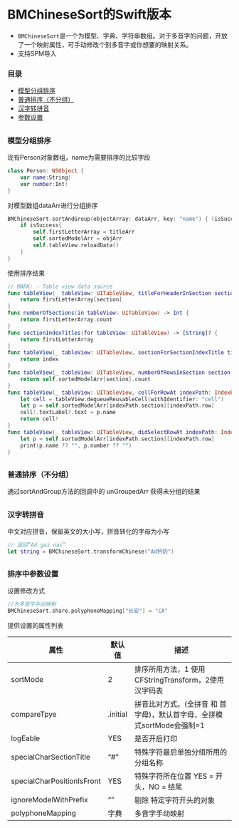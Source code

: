 # BMChineseSort的Swift版本
- `BMChineseSort`是一个为模型、字典、字符串数组。对于多音字的问题，开放了一个映射属性，可手动修改个别多音字或你想要的映射关系。
- 支持SPM导入

### 目录
- [模型分组排序](#0)
- [普通排序（不分组）](#1)
- [汉字转拼音](#2)
- [参数设置](#3)

<h2 id="0"> </h2>

### 模型分组排序

现有Person对象数组，name为需要排序的比较字段

```swift
class Person: NSObject {
    var name:String!
    var number:Int!
}
```

对模型数组dataArr进行分组排序
```swift
BMChineseSort.sortAndGroup(objectArray: dataArr, key: "name") { (isSuccess, _, titleArr, objArr) in
    if isSuccess{
        self.firstLetterArray = titleArr
        self.sortedModelArr = objArr
        self.tableView.reloadData()
    }
}
```

使用排序结果
```swift
// MARK: - Table view data source
func tableView(_ tableView: UITableView, titleForHeaderInSection section: Int) -> String? {
    return firstLetterArray[section]
}
func numberOfSections(in tableView: UITableView) -> Int {
    return firstLetterArray.count
}
func sectionIndexTitles(for tableView: UITableView) -> [String]? {
    return firstLetterArray
}
func tableView(_ tableView: UITableView, sectionForSectionIndexTitle title: String, at index: Int) -> Int {
    return index
}
func tableView(_ tableView: UITableView, numberOfRowsInSection section: Int) -> Int {
    return self.sortedModelArr[section].count
}
func tableView(_ tableView: UITableView, cellForRowAt indexPath: IndexPath) -> UITableViewCell {
    let cell = tableView.dequeueReusableCell(withIdentifier: "cell")
    let p = self.sortedModelArr[indexPath.section][indexPath.row]
    cell!.textLabel?.text = p.name
    return cell!
}
func tableView(_ tableView: UITableView, didSelectRowAt indexPath: IndexPath) {
    let p = self.sortedModelArr[indexPath.section][indexPath.row]
    print(p.name ?? "", p.number ?? "")
}
```



<h2 id="1"> </h2>

### 普通排序（不分组）
通过sortAndGroup方法的回调中的 unGroupedArr 获得未分组的结果


<h2 id="2"> </h2>

### 汉字转拼音

中文对应拼音，保留英文的大小写，拼音转化的字母为小写
```swift
// 返回“Ad gai nai”
let string = BMChineseSort.transformChinese("Ad钙奶")
```


<h2 id="3"> </h2>

### 排序中参数设置
设置修改方式

```swift
//为多音字手动映射
BMChineseSort.share.polyphoneMapping["长安"] = "CA"
```
提供设置的属性列表

属性|默认值|描述
-|-|-
sortMode| 2 | 排序所用方法，1 使用CFStringTransform，2使用汉字码表
compareTpye| .initial | 拼音比对方式。(全拼音 和 首字母)，默认首字母，全拼模式sortMode会强制=1
logEable| YES |是否开启打印
specialCharSectionTitle| “#” |特殊字符最后单独分组所用的分组名称
specialCharPositionIsFront| YES |特殊字符所在位置 YES = 开头，NO = 结尾
ignoreModelWithPrefix| “” |剔除 特定字符开头的对象
polyphoneMapping| 字典 | 多音字手动映射




